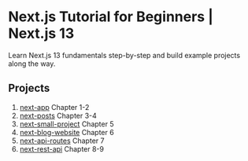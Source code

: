 # Next.js Tutorial for Beginners | Next.js 13

Learn Next.js 13 fundamentals step-by-step and build example projects along the way.

## Projects

1. [next-app](./next-app) Chapter 1-2
2. [next-posts](./next-posts) Chapter 3-4
3. [next-small-project](./next-small-project) Chapter 5
4. [next-blog-website](./next-blog-website) Chapter 6
5. [next-api-routes](./next-api-routes) Chapter 7
6. [next-rest-api](./next-rest-api) Chapter 8-9
